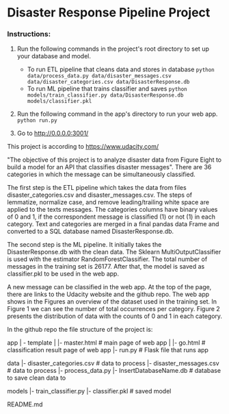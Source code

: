 # Disaster Response Pipeline Project

### Instructions:
1. Run the following commands in the project's root directory to set up your database and model.

    - To run ETL pipeline that cleans data and stores in database
        `python data/process_data.py data/disaster_messages.csv data/disaster_categories.csv data/DisasterResponse.db`
    - To run ML pipeline that trains classifier and saves
        `python models/train_classifier.py data/DisasterResponse.db models/classifier.pkl`

2. Run the following command in the app's directory to run your web app.
    `python run.py`

3. Go to http://0.0.0.0:3001/

This project is according to https://www.udacity.com/

"The objective of this project is to analyze disaster data from Figure Eight to build a model for an API that classifies disaster messages".
There are 36 categories in which the message can be simultaneously classified.

The first step is the ETL pipeline which takes the data from files disaster_categories.csv and disaster_messages.csv.
The steps of lemmatize, normalize case, and remove leading/trailing white space are applied to the texts messages.
The categories columns have binary values of 0 and 1, if the correspondent message is classified (1) or not (1) in each category.
Text and categories are merged in a final pandas data Frame and converted to a SQL database named DisasterResponse.db.

The second step is the ML pipeline. It initially takes the DisasterResponse.db with the clean data.
The Sklearn MultiOutputClassifier is used with the estimator RandomForestClassifier.
The total number of messages in the training set is 26177.
After that, the model is saved as classifier.pkl to be used in the web app.

A new message can be classified in the web app.
At the top of the page, there are links to the Udacity website and the github repo.
The web app shows in the Figures an overview of the dataset used in the training set.
In Figure 1 we can see the number of total occurrences per category.
Figure 2 presents the distribution of data with the counts of 0 and 1 in each category.

In the github repo the file structure of the project is:

app
| - template
| |- master.html  # main page of web app
| |- go.html  # classification result page of web app
|- run.py  # Flask file that runs app

data
|- disaster_categories.csv  # data to process 
|- disaster_messages.csv  # data to process
|- process_data.py
|- InsertDatabaseName.db   # database to save clean data to

models
|- train_classifier.py
|- classifier.pkl  # saved model 

README.md
